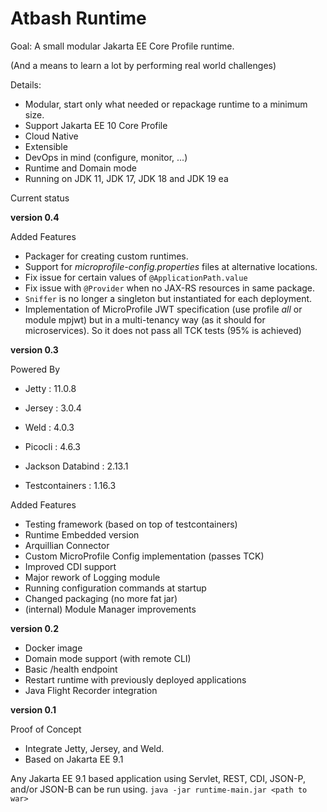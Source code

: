 # Atbash Runtime

Goal: A small modular Jakarta EE Core Profile runtime.

(And a means to learn a lot by performing real world challenges)

Details:

- Modular, start only what needed or repackage runtime to a minimum size.
- Support Jakarta EE 10 Core Profile
- Cloud Native
- Extensible
- DevOps in mind (configure, monitor, ...)
- Runtime and Domain mode
- Running on JDK 11, JDK 17, JDK 18 and JDK 19 ea


Current status

**version 0.4**

Added Features

- Packager for creating custom runtimes.
- Support for _microprofile-config.properties_ files at alternative locations.
- Fix issue for certain values of `@ApplicationPath.value`
- Fix issue with `@Provider` when no JAX-RS resources in same package.
- `Sniffer` is no longer a singleton but instantiated for each deployment.
- Implementation of MicroProfile JWT specification (use profile _all_ or module mpjwt) but in a multi-tenancy way (as it should for microservices).  So it does not pass all TCK tests (95% is achieved)

**version 0.3**


Powered By

- Jetty : 11.0.8
- Jersey : 3.0.4
- Weld : 4.0.3
- Picocli : 4.6.3
- Jackson Databind : 2.13.1

- Testcontainers : 1.16.3

Added Features

- Testing framework (based on top of testcontainers)
- Runtime Embedded version
- Arquillian Connector
- Custom MicroProfile Config implementation (passes TCK)
- Improved CDI support
- Major rework of Logging module
- Running configuration commands at startup
- Changed packaging (no more fat jar)
- (internal) Module Manager improvements

**version 0.2**

- Docker image
- Domain mode support (with remote CLI)
- Basic /health endpoint
- Restart runtime with previously deployed applications
- Java Flight Recorder integration

**version 0.1**

Proof of Concept

- Integrate Jetty, Jersey, and Weld.
- Based on Jakarta EE 9.1

Any Jakarta EE 9.1 based application using Servlet, REST, CDI, JSON-P, and/or JSON-B can be run using.
`java -jar runtime-main.jar <path to war>`



